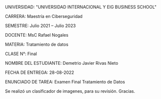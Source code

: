 UNIVERSIDAD: 	          "UNIVERSIDAD INTERNACIONAL Y EIG BUSINESS SCHOOL"

CARRERA:		            Maestría en Ciberseguridad

SEMESTRE: 	            Julio 2021 – Julio 2023

DOCENTE:		            MsC Rafael Nogales

MATERIA: 		            Tratamiento de datos

CLASE N°: 		          Final

NOMBRE DEL ESTUDIANTE: 	Demetrio Javier Rivas Nieto

FECHA DE ENTREGA:		    28-08-2022

ENUNCIADO DE TAREA:	    Examen Final Tratamiento de Datos


Se realizó un clasificador de imagenes, para su revisión.
Gracias.
